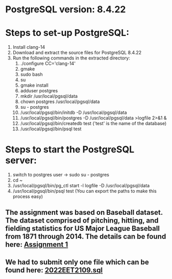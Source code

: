 # PostgreSQL version: 8.4.22

# Steps to set-up PostgreSQL:
1. Install clang-14
2. Download and extract the source files for PostgreSQL 8.4.22
3. Run the following commands in the extracted directory:
    1. ./configure CC='clang-14'
    2. gmake
    3. sudo bash
    4. su
    5. gmake install
    6. adduser postgres
    7. mkdir /usr/local/pgsql/data
    8. chown postgres /usr/local/pgsql/data
    9. su - postgres
    10. /usr/local/pgsql/bin/initdb -D /usr/local/pgsql/data
    11. /usr/local/pgsql/bin/postgres -D /usr/local/pgsql/data >logfile 2>&1 &
    12. /usr/local/pgsql/bin/createdb test ('test' is the name of the database)
    13. /usr/local/pgsql/bin/psql test

# Steps to start the PostgreSQL server:
1. switch to postgres user -> sudo su - postgres
2. cd ~
3. /usr/local/pgsql/bin/pg_ctl start -l logfile -D /usr/local/pgsql/data
4. /usr/local/pgsql/bin/psql test 
(You can export the paths to make this process easy)

## The assignment was based on Baseball dataset. The dataset comprised of pitching, hitting, and fielding statistics for US Major League Baseball from 1871 through 2014. The details can be found here: [Assignment 1](https://github.com/Vinit-Chandak/COL632-Introduction-to-Database-Systems/blob/main/Assignment%201/COL362_Assignment1.pdf)

## We had to submit only one file which can be found here: [2022EET2109.sql](https://github.com/Vinit-Chandak/COL632-Introduction-to-Database-Systems/blob/main/Assignment%201/2022EET2109.sql)
